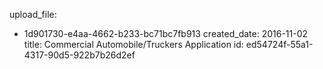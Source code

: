 upload_file:
  - 1d901730-e4aa-4662-b233-bc71bc7fb913
created_date: 2016-11-02
title: Commercial Automobile/Truckers Application
id: ed54724f-55a1-4317-90d5-922b7b26d2ef
